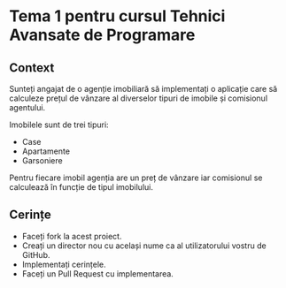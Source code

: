 # Tema 1 pentru cursul Tehnici Avansate de Programare

## Context
Sunteți angajat de o agenție imobiliară să implementați o aplicație care să calculeze prețul de vânzare al diverselor tipuri de imobile și comisionul agentului.

Imobilele sunt de trei tipuri:
- Case
- Apartamente
- Garsoniere

Pentru fiecare imobil agenția are un preț de vânzare iar comisionul se calculează în funcție de tipul imobilului.

## Cerințe
- Faceți fork la acest proiect.
- Creați un director nou cu același nume ca al utilizatorului vostru de GitHub.
- Implementați cerințele.
- Faceți un Pull Request cu implementarea.

